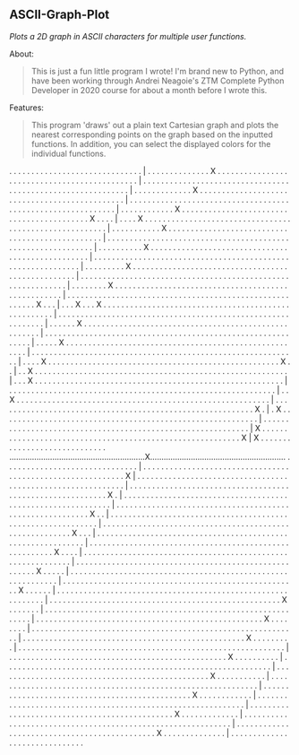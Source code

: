 ## ASCII-Graph-Plot
*Plots a 2D graph in ASCII characters for multiple user functions.*

About:

>This is just a fun little program I wrote! I'm brand new to Python, and have been working through Andrei Neagoie's ZTM Complete Python Developer in 2020 course for about a month before I wrote this. 

Features:
>This program 'draws' out a plain text Cartesian graph and plots the nearest corresponding points on the graph based on the inputted functions. In addition, you can select the displayed colors for the individual functions.

 . . . . . . . . . . . . . . . . . . . . . . . . . . . . . . | . . . . . . . . . . . . . . X . . . . . . . . . . . . . . .
 . . . . . . . . . . . . . . . . . . . . . . . . . . . . . . | . . . . . . . . . . . . . . . . . . . . . . . . . . . . . .
 . . . . . . . . . . . . . . . . . . . . . . . . . . . . . . | . . . . . . . . . . . . . X . . . . . . . . . . . . . . . .
 . . . . . . . . . . . . . . . . . . . . . . . . . . . . . . | . . . . . . . . . . . . . . . . . . . . . . . . . . . . . .
 . . . . . . . . . . . . . . . . . . . . . . . . . . . . . . | . . . . . . . . . . . . X . . . . . . . . . . . . . . . . .
 . . . . . . . . . . . . . . . . . . . . . . . . . X . . . . | . . . . X . . . . . . . . . . . . . . . . . . . . . . . . .
 . . . . . . . . . . . . . . . . . . . . . . . . . . . . . . | . . . . . . . . . . . X . . . . . . . . . . . . . . . . . .
 . . . . . . . . . . . . . . . . . . . . . . . . . . . . . . | . . . . . . . . . . . . . . . . . . . . . . . . . . . . . .
 . . . . . . . . . . . . . . . . . . . . . . . . . . . . . . | . . . . . . . . . . X . . . . . . . . . . . . . . . . . . .
 . . . . . . . . . . . . . . . . . . . . . . . . . . . . . . | . . . . . . . . . . . . . . . . . . . . . . . . . . . . . .
 . . . . . . . . . . . . . . . . . . . . . . . . . . . . . . | . . . . . . . . . X . . . . . . . . . . . . . . . . . . . .
 . . . . . . . . . . . . . . . . . . . . . . . . . . . . . . | . . . . . . . . . . . . . . . . . . . . . . . . . . . . . .
 . . . . . . . . . . . . . . . . . . . . . . . . . . . . . . | . . . . . . . . X . . . . . . . . . . . . . . . . . . . . .
 . . . . . . . . . . . . . . . . . . . . . . . . . . . . . . | . . . . . . . . . . . . . . . . . . . . . . . . . . . . . .
 . . . . . . . . . . . . . . . . . . . . . . . . . . X . . . | . . . X . . . X . . . . . . . . . . . . . . . . . . . . . .
 . . . . . . . . . . . . . . . . . . . . . . . . . . . . . . | . . . . . . . . . . . . . . . . . . . . . . . . . . . . . .
 . . . . . . . . . . . . . . . . . . . . . . . . . . . . . . | . . . . . . X . . . . . . . . . . . . . . . . . . . . . . .
 . . . . . . . . . . . . . . . . . . . . . . . . . . . . . . | . . . . . . . . . . . . . . . . . . . . . . . . . . . . . .
 . . . . . . . . . . . . . . . . . . . . . . . . . . . . . . | . . . . . X . . . . . . . . . . . . . . . . . . . . . . . .
 . . . . . . . . . . . . . . . . . . . . . . . . . . . . . . | . . . . . . . . . . . . . . . . . . . . . . . . . . . . . .
 . . . . . . . . . . . . . . . . . . . . . . . . . . . . . . | . . . . X . . . . . . . . . . . . . . . . . . . . . . . . .
 . . . . . . . . . . . . . . . . . . . . . . . . . . . X . . | . . X . . . . . . . . . . . . . . . . . . . . . . . . . . .
 . . . . . . . . . . . . . . . . . . . . . . . . . . . . . . | . . . X . . . . . . . . . . . . . . . . . . . . . . . . . .
 . . . . . . . . . . . . . . . . . . . . . . . . . . . . . . | . . . . . . . . . . . . . . . . . . . . . . . . . . . . . .
 . . . . . . . . . . . . . . . . . . . . . . . . . . . . . . | . . X . . . . . . . . . . . . . . . . . . . . . . . . . . .
 . . . . . . . . . . . . . . . . . . . . . . . . . . . . . . | . . . . . . . . . . . . . . . . . . . . . . . . . . . . . .
 . . . . . . . . . . . . . . . . . . . . . . . . . . . . X . | . X . . . . . . . . . . . . . . . . . . . . . . . . . . . .
 . . . . . . . . . . . . . . . . . . . . . . . . . . . . . . | . . . . . . . . . . . . . . . . . . . . . . . . . . . . . .
 . . . . . . . . . . . . . . . . . . . . . . . . . . . . . . | X . . . . . . . . . . . . . . . . . . . . . . . . . . . . .
 . . . . . . . . . . . . . . . . . . . . . . . . . . . . . X | X . . . . . . . . . . . . . . . . . . . . . . . . . . . . .
 ............................................................X............................................................
 . . . . . . . . . . . . . . . . . . . . . . . . . . . . . . | . . . . . . . . . . . . . . . . . . . . . . . . . . . . . .
 . . . . . . . . . . . . . . . . . . . . . . . . . . . . . X | . . . . . . . . . . . . . . . . . . . . . . . . . . . . . .
 . . . . . . . . . . . . . . . . . . . . . . . . . . . . . . | . . . . . . . . . . . . . . . . . . . . . . . . . . . . . .
 . . . . . . . . . . . . . . . . . . . . . . . . . . . . X . | . . . . . . . . . . . . . . . . . . . . . . . . . . . . . .
 . . . . . . . . . . . . . . . . . . . . . . . . . . . . . . | . . . . . . . . . . . . . . . . . . . . . . . . . . . . . .
 . . . . . . . . . . . . . . . . . . . . . . . . . . . X . . | . . . . . . . . . . . . . . . . . . . . . . . . . . . . . .
 . . . . . . . . . . . . . . . . . . . . . . . . . . . . . . | . . . . . . . . . . . . . . . . . . . . . . . . . . . . . .
 . . . . . . . . . . . . . . . . . . . . . . . . . . X . . . | . . . . . . . . . . . . . . . . . . . . . . . . . . . . . .
 . . . . . . . . . . . . . . . . . . . . . . . . . . . . . . | . . . . . . . . . . . . . . . . . . . . . . . . . . . . . .
 . . . . . . . . . . . . . . . . . . . . . . . . . X . . . . | . . . . . . . . . . . . . . . . . . . . . . . . . . . . . .
 . . . . . . . . . . . . . . . . . . . . . . . . . . . . . . | . . . . . . . . . . . . . . . . . . . . . . . . . . . . . .
 . . . . . . . . . . . . . . . . . . . . . . . . X . . . . . | . . . . . . . . . . . . . . . . . . . . . . . . . . . . . .
 . . . . . . . . . . . . . . . . . . . . . . . . . . . . . . | . . . . . . . . . . . . . . . . . . . . . . . . . . . . . .
 . . . . . . . . . . . . . . . . . . . . . . . X . . . . . . | . . . . . . . . . . . . . . . . . . . . . . . . . . . . . .
 . . . . . . . . . . . . . . . . . . . . . . . . . . . . . . | . . . . . . . . . . . . . . . . . . . . . . . . . . . . . .
 . . . . . . . . . . . . . . . . . . . . . . X . . . . . . . | . . . . . . . . . . . . . . . . . . . . . . . . . . . . . .
 . . . . . . . . . . . . . . . . . . . . . . . . . . . . . . | . . . . . . . . . . . . . . . . . . . . . . . . . . . . . .
 . . . . . . . . . . . . . . . . . . . . . X . . . . . . . . | . . . . . . . . . . . . . . . . . . . . . . . . . . . . . .
 . . . . . . . . . . . . . . . . . . . . . . . . . . . . . . | . . . . . . . . . . . . . . . . . . . . . . . . . . . . . .
 . . . . . . . . . . . . . . . . . . . . X . . . . . . . . . | . . . . . . . . . . . . . . . . . . . . . . . . . . . . . .
 . . . . . . . . . . . . . . . . . . . . . . . . . . . . . . | . . . . . . . . . . . . . . . . . . . . . . . . . . . . . .
 . . . . . . . . . . . . . . . . . . . X . . . . . . . . . . | . . . . . . . . . . . . . . . . . . . . . . . . . . . . . .
 . . . . . . . . . . . . . . . . . . . . . . . . . . . . . . | . . . . . . . . . . . . . . . . . . . . . . . . . . . . . .
 . . . . . . . . . . . . . . . . . . X . . . . . . . . . . . | . . . . . . . . . . . . . . . . . . . . . . . . . . . . . .
 . . . . . . . . . . . . . . . . . . . . . . . . . . . . . . | . . . . . . . . . . . . . . . . . . . . . . . . . . . . . .
 . . . . . . . . . . . . . . . . . X . . . . . . . . . . . . | . . . . . . . . . . . . . . . . . . . . . . . . . . . . . .
 . . . . . . . . . . . . . . . . . . . . . . . . . . . . . . | . . . . . . . . . . . . . . . . . . . . . . . . . . . . . .
 . . . . . . . . . . . . . . . . X . . . . . . . . . . . . . | . . . . . . . . . . . . . . . . . . . . . . . . . . . . . .
 . . . . . . . . . . . . . . . . . . . . . . . . . . . . . . | . . . . . . . . . . . . . . . . . . . . . . . . . . . . . .
 . . . . . . . . . . . . . . . X . . . . . . . . . . . . . . | . . . . . . . . . . . . . . . . . . . . . . . . . . . . . .
